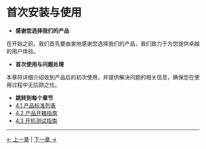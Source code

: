 # 首次安装与使用

<!-- ![1](../../resources/4-FirstInstallAndUse/1.jpg) -->

- **感谢您选择我们的产品**

在开始之前，我们首先要由衷地感谢您选择我们的产品，我们致力于为您提供卓越的用户体验。

- **首次使用与问题处理**

本章将详细介绍收到产品后的初次使用，并提供解决问题的相关信息，确保您在使用过程中无后顾之忧。

- **跳转到每个章节**
- [4.1 产品标准列表](./4.1-ProductStandardList.md)
- [4.2 产品开箱指南](./4.2-ProductUnboxingGuide.md)
- [4.3 开机测试指南](./4.3-Power-onTestGuide.md)

---

[← 上一章](../3-UserNotes/3-UserNotes.md) | [下一章 →](/5-BasicApplication/README.md)